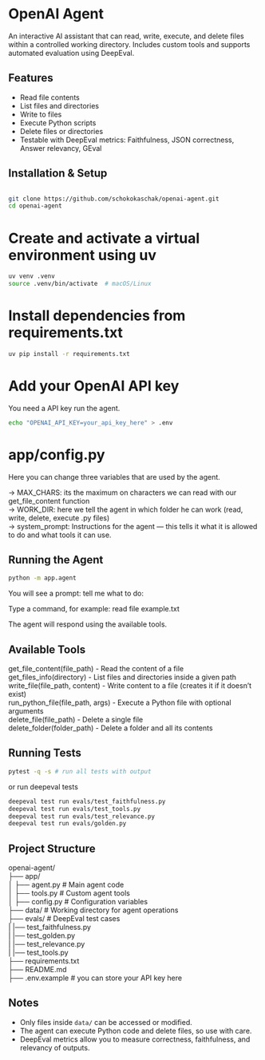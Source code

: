 # OpenAI Agent

An interactive AI assistant that can read, write, execute, and delete files within a controlled working directory. Includes custom tools and supports automated evaluation using DeepEval.

## Features

- Read file contents
- List files and directories
- Write to files
- Execute Python scripts
- Delete files or directories
- Testable with DeepEval metrics: Faithfulness, JSON correctness, Answer relevancy, GEval

## Installation & Setup
```bash

git clone https://github.com/schokokaschak/openai-agent.git
cd openai-agent
```

# Create and activate a virtual environment using uv
```bash
uv venv .venv
source .venv/bin/activate  # macOS/Linux
```
# Install dependencies from requirements.txt
```bash
uv pip install -r requirements.txt
```

# Add your OpenAI API key
You need a API key run the agent. 
```bash
echo "OPENAI_API_KEY=your_api_key_here" > .env
```
# app/config.py

Here you can change three variables that are used by the agent. 

-> MAX_CHARS: its the maximum on characters we can read with our get_file_content function  
-> WORK_DIR: here we tell the agent in which folder he can work (read, write, delete, execute .py files)  
-> system_prompt: Instructions for the agent — this tells it what it is allowed to do and what tools it can use.  

## Running the Agent
```bash
python -m app.agent
```
You will see a prompt:
tell me what to do:

Type a command, for example:
read file example.txt

The agent will respond using the available tools.

## Available Tools

get_file_content(file_path) - Read the content of a file  
get_files_info(directory) - List files and directories inside a given path  
write_file(file_path, content) - Write content to a file (creates it if it doesn’t exist)  
run_python_file(file_path, args) - Execute a Python file with optional arguments  
delete_file(file_path) - Delete a single file  
delete_folder(folder_path) - Delete a folder and all its contents  

## Running Tests
```bash
pytest -q -s # run all tests with output
```

or run deepeval tests 
```bash
deepeval test run evals/test_faithfulness.py
deepeval test run evals/test_tools.py
deepeval test run evals/test_relevance.py
deepeval test run evals/golden.py
```

## Project Structure

openai-agent/  
├── app/  
│   ├── agent.py          # Main agent code  
│   ├── tools.py          # Custom agent tools  
│   ├── config.py         # Configuration variables  
├── data/                 # Working directory for agent operations  
├── evals/                # DeepEval test cases  
|   |── test_faithfulness.py  
|   |── test_golden.py  
|   |── test_relevance.py  
|   |── test_tools.py  
├── requirements.txt  
├── README.md  
├── .env.example          # you can store your API key here  


## Notes 

- Only files inside `data/` can be accessed or modified.  
- The agent can execute Python code and delete files, so use with care.  
- DeepEval metrics allow you to measure correctness, faithfulness, and relevancy of outputs.  